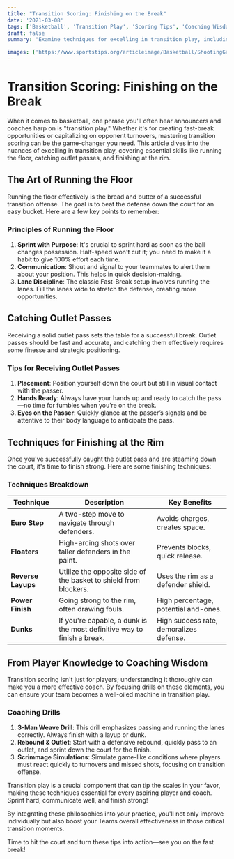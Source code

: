 ```yaml
---
title: "Transition Scoring: Finishing on the Break"
date: '2021-03-08'
tags: ['Basketball', 'Transition Play', 'Scoring Tips', 'Coaching Wisdom', 'Player Skills']
draft: false
summary: "Examine techniques for excelling in transition play, including running the floor, catching outlet passes, and finishing at the rim."

images: ['https://www.sportstips.org/articleimage/Basketball/ShootingGaurd/transition_scoring_finishing_on_the_break.webp']
---
```


# Transition Scoring: Finishing on the Break

When it comes to basketball, one phrase you'll often hear announcers and coaches harp on is "transition play." Whether it's for creating fast-break opportunities or capitalizing on opponent turnovers, mastering transition scoring can be the game-changer you need. This article dives into the nuances of excelling in transition play, covering essential skills like running the floor, catching outlet passes, and finishing at the rim.

## The Art of Running the Floor

Running the floor effectively is the bread and butter of a successful transition offense. The goal is to beat the defense down the court for an easy bucket. Here are a few key points to remember:

### Principles of Running the Floor

1. **Sprint with Purpose**: It's crucial to sprint hard as soon as the ball changes possession. Half-speed won't cut it; you need to make it a habit to give 100% effort each time.
2. **Communication**: Shout and signal to your teammates to alert them about your position. This helps in quick decision-making.
3. **Lane Discipline**: The classic Fast-Break setup involves running the lanes. Fill the lanes wide to stretch the defense, creating more opportunities. 

## Catching Outlet Passes

Receiving a solid outlet pass sets the table for a successful break. Outlet passes should be fast and accurate, and catching them effectively requires some finesse and strategic positioning.

### Tips for Receiving Outlet Passes

1. **Placement**: Position yourself down the court but still in visual contact with the passer.
2. **Hands Ready**: Always have your hands up and ready to catch the pass—no time for fumbles when you’re on the break.
3. **Eyes on the Passer**: Quickly glance at the passer’s signals and be attentive to their body language to anticipate the pass.

## Techniques for Finishing at the Rim

Once you've successfully caught the outlet pass and are steaming down the court, it's time to finish strong. Here are some finishing techniques:

### Techniques Breakdown

| Technique         | Description                                                                 | Key Benefits                            |
|-------------------|-----------------------------------------------------------------------------|-----------------------------------------|
| **Euro Step**     | A two-step move to navigate through defenders.                              | Avoids charges, creates space.          |
| **Floaters**      | High-arcing shots over taller defenders in the paint.                       | Prevents blocks, quick release.         |
| **Reverse Layups**| Utilize the opposite side of the basket to shield from blockers.            | Uses the rim as a defender shield.      |
| **Power Finish**  | Going strong to the rim, often drawing fouls.                               | High percentage, potential and-ones.    |
| **Dunks**         | If you're capable, a dunk is the most definitive way to finish a break.     | High success rate, demoralizes defense. |

## From Player Knowledge to Coaching Wisdom

Transition scoring isn't just for players; understanding it thoroughly can make you a more effective coach. By focusing drills on these elements, you can ensure your team becomes a well-oiled machine in transition play.

### Coaching Drills

1. **3-Man Weave Drill**: This drill emphasizes passing and running the lanes correctly. Always finish with a layup or dunk.
2. **Rebound & Outlet**: Start with a defensive rebound, quickly pass to an outlet, and sprint down the court for the finish.
3. **Scrimmage Simulations**: Simulate game-like conditions where players must react quickly to turnovers and missed shots, focusing on transition offense.

Transition play is a crucial component that can tip the scales in your favor, making these techniques essential for every aspiring player and coach. Sprint hard, communicate well, and finish strong!

By integrating these philosophies into your practice, you'll not only improve individually but also boost your Teams overall effectiveness in those critical transition moments. 

Time to hit the court and turn these tips into action—see you on the fast break!
```
